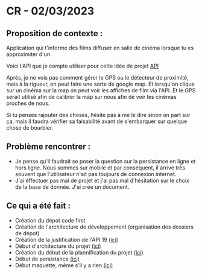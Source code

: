 # CR - 02/03/2023

## Proposition de contexte :
Application qui t'informe des films diffuser en salle de cinéma lorsque tu es approximiter d'un.

Voici l'API que je compte utiliser pour cette idée de projet [API](https://www.themoviedb.org/)

Après, je ne vois pas comment gérer le GPS ou le détecteur de proximité, mais à la rigueur, on peut faire une sorte de google map. Et lorsqu'on clique sur un cinéma sur la map on peut voir les affiches de film via l'API. Et le GPS serait utilisé afin de calibrer la map sur nous afin de voir les cinémas proches de nous.

Si tu penses rajouter des choses, hésite pas à me le dire sinon on part sur ça, mais il faudra vérifier sa faisabilité avant de s'embarquer sur quelque chose de bourbier.

## Problème rencontrer :
- Je pense qu'il faudrait se poser la question sur la persistance en ligne et hors ligne. Nous sommes sur mobile et par conséquent, il arrive très souvent que l'utilisateur n'ait pas toujours de connexion internet.
- J'ai éffectuer pas mal de projet et j'ai pas mal d'hésitation sur le choix de la base de donnée. J'ai crée un document.

## Ce qui a été fait :
- Création du dépot code first
- Création de l'architecture de développement (organisation des dossiers de dépot)
- Création de la justification de l'API 19 [(ici)](/Documentation/Choix_d'API.md)
- Début d'architecture du projet [(ici)](https://drive.google.com/file/d/1vz4gXn1YRreaVeJAfv32GYpdNfR7yPQs/view?usp=share_link)
- Création du début de la plannification du projet [(ici)](/Documentation/Plannification_du_projet.md0)
- Début de persistance [(ici)](/Documentation/Choix_persistance.md)
- Début maquette, même s'il y a rien [(ici)](https://www.figma.com/file/O5FNZJj2JpGIuFd1MVcslF/Maquette-Android?node-id=0%3A1&t=rZ9HvhXVshWntPgX-1)